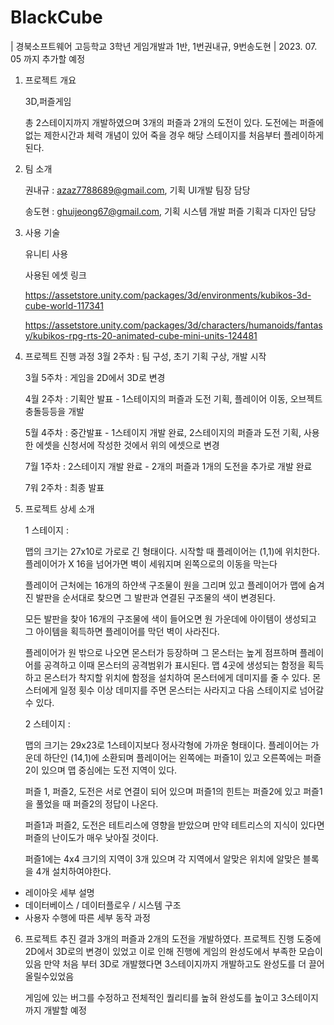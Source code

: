 # BlackCube
| 경북소프트웨어 고등학교 3학년 게임개발과 1반, 1번권내규, 9번송도현 | 
2023. 07. 05 까지 추가할 예정



1. 프로젝트 개요

   3D,퍼즐게임

   총 2스테이지까지 개발하였으며 3개의 퍼즐과 2개의 도전이 있다.
   도전에는 퍼즐에 없는 제한시간과 체력 개념이 있어 죽을 경우 해당 스테이지를 처음부터 플레이하게 된다.
  
2. 팀 소개

   권내규 : azaz7788689@gmail.com, 기획 UI개발 팀장 담당

   송도현 : ghuijeong67@gmail.com, 기획 시스템 개발 퍼즐 기획과 디자인 담당

3. 사용 기술

    유니티 사용



    사용된 에셋 링크

    https://assetstore.unity.com/packages/3d/environments/kubikos-3d-cube-world-117341

    https://assetstore.unity.com/packages/3d/characters/humanoids/fantasy/kubikos-rpg-rts-20-animated-cube-mini-units-124481

5. 프로젝트 진행 과정
   3월 2주차 : 팀 구성, 초기 기획 구상, 개발 시작

   3월 5주차 : 게임을 2D에서 3D로 변경

   4월 2주차 : 기획안 발표 - 1스테이지의 퍼즐과 도전 기획, 플레이어 이동, 오브젝트 충돌등등을 개발

   5월 4주차 : 중간발표 - 1스테이지 개발 완료, 2스테이지의 퍼즐과 도전 기획, 사용한 에셋을 신청서에 작성한 것에서 위의 에셋으로 변경

   7월 1주차 : 2스테이지 개발 완료 - 2개의 퍼즐과 1개의 도전을 추가로 개발 완료

   7워 2주차 : 최종 발표

   

7. 프로젝트 상세 소개

   1 스테이지 :

   맵의 크기는 27x10로 가로로 긴 형태이다. 시작할 때 플레이어는 (1,1)에 위치한다. 플레이어가 X 16을 넘어가면 벽이 세워지며 왼쪽으로의 이동을 막는다

   플레이어 근처에는 16개의 하얀색 구조물이 원을 그리며 있고 플레이어가 맵에 숨겨진 발판을 순서대로 찾으면 그 발판과 연결된 구조물의 색이 변경된다.

   모든 발판을 찾아 16개의 구조물에 색이 들어오면 원 가운데에 아이템이 생성되고 그 아이템을 획득하면 플레이어를 막던 벽이 사라진다.

   플레이어가 원 밖으로 나오면 몬스터가 등장하며 그 몬스터는 높게 점프하며 플레이어를 공격하고 이때 몬스터의 공격범위가 표시된다. 맵 4곳에 생성되는 함정을 획득하고 몬스터가 착지할 위치에 함정을 설치하여 몬스터에게 데미지를 줄 수 있다. 몬스터에게 일정 횟수 이상 데미지를 주면 몬스터는 사라지고 다음 스테이지로 넘어갈 수 있다.

   2 스테이지 :

   맵의 크기는 29x23로 1스테이지보다 정사각형에 가까운 형태이다. 플레이어는 가운데 하단인 (14,1)에 소환되며 플레이어는 왼쪽에는 퍼즐1이 있고 오른쪽에는 퍼즐2이 있으며 맵 중심에는 도전 지역이 있다.

   퍼즐 1, 퍼즐2, 도전은 서로 연결이 되어 있으며 퍼즐1의 힌트는 퍼즐2에 있고 퍼즐1을 풀었을 때 퍼즐2의 정답이 나온다.

   퍼즐1과 퍼즐2, 도전은 테트리스에 영향을 받았으며 만약 테트리스의 지식이 있다면 퍼즐의 난이도가 매우 낮아질 것이다.

   퍼즐1에는 4x4 크기의 지역이 3개 있으며 각 지역에서 알맞은 위치에 알맞은 블록을 4개 설치하여야한다. 
 
  - 레이아웃 세부 설명
  - 데이터베이스 / 데이터플로우 / 시스템 구조
  - 사용자 수행에 따른 세부 동작 과정

6. 프로젝트 추진 결과
   3개의 퍼즐과 2개의 도전을 개발하였다.
   프로젝트 진행 도중에 2D에서 3D로의 변경이 있었고 이로 인해 진행에 게임의 완성도에서 부족한 모습이 있음
   만약 처음 부터 3D로 개발했다면 3스테이지까지 개발하고도 완성도를 더 끌어올릴수있었음

   게임에 있는 버그를 수정하고 전체적인 퀄리티를 높혀 완성도를 높이고 3스테이지까지 개발할 예정
